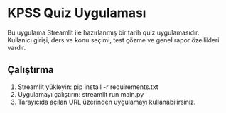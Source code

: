 # KPSS Quiz Uygulaması

Bu uygulama Streamlit ile hazırlanmış bir tarih quiz uygulamasıdır.  
Kullanıcı girişi, ders ve konu seçimi, test çözme ve genel rapor özellikleri vardır.

## Çalıştırma

1. Streamlit yükleyin:
   pip install -r requirements.txt
2. Uygulamayı çalıştırın:
   streamlit run main.py
3. Tarayıcıda açılan URL üzerinden uygulamayı kullanabilirsiniz.

